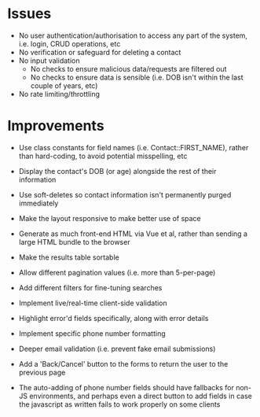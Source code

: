 # Issues

- No user authentication/authorisation to access any part of the system, i.e. login, CRUD operations, etc
- No verification or safeguard for deleting a contact
- No input validation
  - No checks to ensure malicious data/requests are filtered out
  - No checks to ensure data is sensible (i.e. DOB isn't within the last couple of years, etc)
- No rate limiting/throttling

# Improvements

- Use class constants for field names (i.e. Contact::FIRST_NAME), rather than hard-coding, to avoid potential misspelling, etc
- Display the contact's DOB (or age) alongside the rest of their information
- Use soft-deletes so contact information isn't permanently purged immediately
- Make the layout responsive to make better use of space
- Generate as much front-end HTML via Vue et al, rather than sending a large HTML bundle to the browser
- Make the results table sortable
- Allow different pagination values (i.e. more than 5-per-page)
- Add different filters for fine-tuning searches
- Implement live/real-time client-side validation
- Highlight error'd fields specifically, along with error details
- Implement specific phone number formatting
- Deeper email validation (i.e. prevent fake email submissions)
- Add a 'Back/Cancel' button to the forms to return the user to the previous page

- The auto-adding of phone number fields should have fallbacks for non-JS environments, and perhaps even a direct button to add fields in case the javascript as written fails to work properly on some clients
